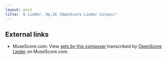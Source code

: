 ```yaml
---
layout: post
title: '6 Lieder, Op.16 (OpenScore Lieder Corpus)'
---
```


## External links

- MuseScore.com: View [sets by this composer] transcribed by [OpenScore Lieder] on MuseScore.com.

[sets by this composer]: https://musescore.com/openscore-lieder-corpus/sets/5106651
[OpenScore Lieder]: https://musescore.com/openscore-lieder-corpus

